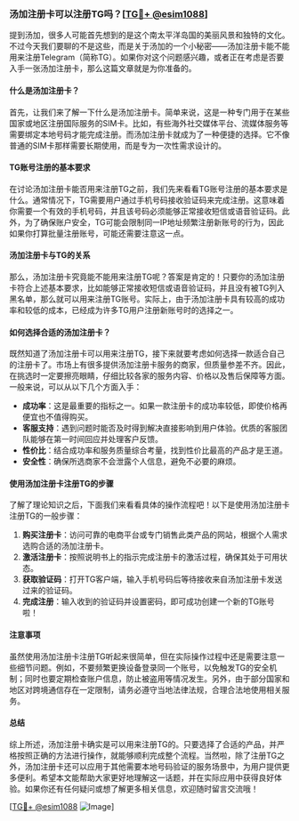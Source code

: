 ### 汤加注册卡可以注册TG吗？[[TG💪+ @esim1088](https://t.me/s/esim1088)]

提到汤加，很多人可能首先想到的是这个南太平洋岛国的美丽风景和独特的文化。不过今天我们要聊的不是这些，而是关于汤加的一个小秘密——汤加注册卡能不能用来注册Telegram（简称TG）。如果你对这个问题感兴趣，或者正在考虑是否要入手一张汤加注册卡，那么这篇文章就是为你准备的。

#### 什么是汤加注册卡？

首先，让我们来了解一下什么是汤加注册卡。简单来说，这是一种专门用于在某些国家或地区注册国际服务的SIM卡。比如，有些海外社交媒体平台、流媒体服务等需要绑定本地号码才能完成注册。而汤加注册卡就成为了一种便捷的选择。它不像普通的SIM卡那样需要长期使用，而是专为一次性需求设计的。

#### TG账号注册的基本要求

在讨论汤加注册卡能否用来注册TG之前，我们先来看看TG账号注册的基本要求是什么。通常情况下，TG需要用户通过手机号码接收验证码来完成注册。这意味着你需要一个有效的手机号码，并且该号码必须能够正常接收短信或语音验证码。此外，为了确保账户安全，TG可能会限制同一IP地址频繁注册新账号的行为，因此如果你打算批量注册账号，可能还需要注意这一点。

#### 汤加注册卡与TG的关系

那么，汤加注册卡究竟能不能用来注册TG呢？答案是肯定的！只要你的汤加注册卡符合上述基本要求，比如能够正常接收短信或语音验证码，并且没有被TG列入黑名单，那么就可以用来注册TG账号。实际上，由于汤加注册卡具有较高的成功率和较低的成本，已经成为许多TG用户注册新账号时的选择之一。

#### 如何选择合适的汤加注册卡？

既然知道了汤加注册卡可以用来注册TG，接下来就要考虑如何选择一款适合自己的注册卡了。市场上有很多提供汤加注册卡服务的商家，但质量参差不齐。因此，在挑选时一定要擦亮眼睛，仔细比较各家的服务内容、价格以及售后保障等方面。一般来说，可以从以下几个方面入手：

- **成功率**：这是最重要的指标之一。如果一款注册卡的成功率较低，即使价格再便宜也不值得购买。
- **客服支持**：遇到问题时能否及时得到解决直接影响到用户体验。优质的客服团队能够在第一时间回应并处理客户反馈。
- **性价比**：结合成功率和服务质量综合考量，找到性价比最高的产品才是王道。
- **安全性**：确保所选商家不会泄露个人信息，避免不必要的麻烦。

#### 使用汤加注册卡注册TG的步骤

了解了理论知识之后，下面我们来看看具体的操作流程吧！以下是使用汤加注册卡注册TG的一般步骤：

1. **购买注册卡**：访问可靠的电商平台或专门销售此类产品的网站，根据个人需求选购合适的汤加注册卡。
2. **激活注册卡**：按照说明书上的指示完成注册卡的激活过程，确保其处于可用状态。
3. **获取验证码**：打开TG客户端，输入手机号码后等待接收来自汤加注册卡发送过来的验证码。
4. **完成注册**：输入收到的验证码并设置密码，即可成功创建一个新的TG账号啦！

#### 注意事项

虽然使用汤加注册卡注册TG听起来很简单，但在实际操作过程中还是需要注意一些细节问题。例如，不要频繁更换设备登录同一个账号，以免触发TG的安全机制；同时也要定期检查账户信息，防止被盗用等情况发生。另外，由于部分国家和地区对跨境通信存在一定限制，请务必遵守当地法律法规，合理合法地使用相关服务。

#### 总结

综上所述，汤加注册卡确实是可以用来注册TG的。只要选择了合适的产品，并严格按照正确的方法进行操作，就能够顺利完成整个流程。当然啦，除了注册TG之外，汤加注册卡还可以应用于其他需要本地号码验证的服务场景中，为用户提供更多便利。希望本文能帮助大家更好地理解这一话题，并在实际应用中获得良好体验。如果你还有任何疑问或想了解更多相关信息，欢迎随时留言交流哦！

[[TG💪+ @esim1088](https://t.me/s/esim1088) ![Image](https://i.postimg.cc/4NQfJmqS/Snipaste-2025-05-13-00-14-12.png)]